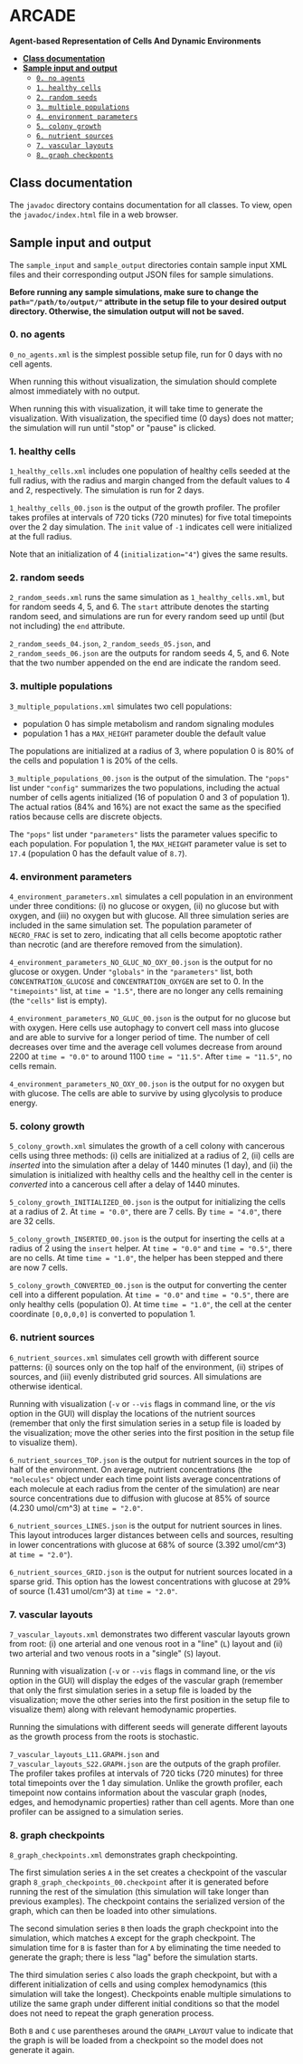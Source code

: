 # ARCADE

__Agent-based Representation of Cells And Dynamic Environments__

- **[Class documentation](#class-documentation)**
- **[Sample input and output](#sample-input-and-output)**
    + [`0. no agents`](#0-no-agents)
    + [`1. healthy cells`](#1-healthy-cells)
    + [`2. random seeds`](#2-random-seeds)
    + [`3. multiple populations`](#3-multiple-populations)
    + [`4. environment parameters`](#4-environment-parameters)
    + [`5. colony growth`](#5-colony-growth)
    + [`6. nutrient sources`](#6-nutrient-sources)
    + [`7. vascular layouts`](#7-vascular-layouts)
    + [`8. graph checkponts`](#8-graph-checkpoint)

## Class documentation

The `javadoc` directory contains documentation for all classes. To view, open the `javadoc/index.html` file in a web browser.

## Sample input and output

The `sample_input` and `sample_output` directories contain sample input XML files and their corresponding output JSON files for sample simulations.

__Before running any sample simulations, make sure to change the `path="/path/to/output/"` attribute in the setup file to your desired output directory. Otherwise, the simulation output will not be saved.__

### 0. no agents

`0_no_agents.xml` is the simplest possible setup file, run for 0 days with no cell agents.

When running this without visualization, the simulation should complete almost immediately with no output.

When running this with visualization, it will take time to generate the visualization. With visualization, the specified time (0 days) does not matter; the simulation will run until "stop" or "pause" is clicked.

### 1. healthy cells

`1_healthy_cells.xml` includes one population of healthy cells seeded at the full radius, with the radius and margin changed from the default values to 4 and 2, respectively. The simulation is run for 2 days.

`1_healthy_cells_00.json` is the output of the growth profiler. The profiler takes profiles at intervals of 720 ticks (720 minutes) for five total timepoints over the 2 day simulation. The `init` value of `-1` indicates cell were initialized at the full radius.

Note that an initialization of 4 (`initialization="4"`) gives the same results.

### 2. random seeds

`2_random_seeds.xml` runs the same simulation as `1_healthy_cells.xml`, but for random seeds 4, 5, and 6. The `start` attribute denotes the starting random seed, and simulations are run for every random seed up until (but not including) the `end` attribute.

`2_random_seeds_04.json`, `2_random_seeds_05.json`, and `2_random_seeds_06.json` are the outputs for random seeds 4, 5, and 6. Note that the two number appended on the end are indicate the random seed.

### 3. multiple populations

`3_multiple_populations.xml` simulates two cell populations:

- population 0 has simple metabolism and random signaling modules
- population 1 has a `MAX_HEIGHT` parameter double the default value

The populations are initialized at a radius of 3, where population 0 is 80% of the cells and population 1 is 20% of the cells.

`3_multiple_populations_00.json` is the output of the simulation. The `"pops"` list under `"config"` summarizes the two populations, including the actual number of cells agents initialized (16 of population 0 and 3 of population 1). The actual ratios (84% and 16%) are not exact the same as the specified ratios because cells are discrete objects.

The `"pops"` list under `"parameters"` lists the parameter values specific to each population. For population 1, the `MAX_HEIGHT` parameter value is set to `17.4` (population 0 has the default value of `8.7`).

### 4. environment parameters

`4_environment_parameters.xml` simulates a cell population in an environment under three conditions: (i) no glucose or oxygen, (ii) no glucose but with oxygen, and (iii) no oxygen but with glucose. All three simulation series are included in the same simulation set. The population parameter of `NECRO_FRAC` is set to zero, indicating that all cells become apoptotic rather than necrotic (and are therefore removed from the simulation).

`4_environment_parameters_NO_GLUC_NO_OXY_00.json` is the output for no glucose or oxygen. Under `"globals"` in the `"parameters"` list, both `CONCENTRATION_GLUCOSE` and `CONCENTRATION_OXYGEN` are set to 0. In the `"timepoints"` list, at `time = "1.5"`, there are no longer any cells remaining (the `"cells"` list is empty).

`4_environment_parameters_NO_GLUC_00.json` is the output for no glucose but with oxygen. Here cells use autophagy to convert cell mass into glucose and are able to survive for a longer period of time. The number of cell decreases over time and the average cell volumes decrease from around 2200 at `time = "0.0"` to around 1100 `time = "11.5"`. After `time = "11.5"`, no cells remain.

`4_environment_parameters_NO_OXY_00.json` is the output for no oxygen but with glucose. The cells are able to survive by using glycolysis to produce energy.

### 5. colony growth

`5_colony_growth.xml` simulates the growth of a cell colony with cancerous cells using three methods: (i) cells are initialized at a radius of 2, (ii) cells are _inserted_ into the simulation after a delay of 1440 minutes (1 day), and (ii) the simulation is initialized with healthy cells and the healthy cell in the center is _converted_ into a cancerous cell after a delay of 1440 minutes.

`5_colony_growth_INITIALIZED_00.json` is the output for initializing the cells at a radius of 2. At `time = "0.0"`, there are 7 cells. By  `time = "4.0"`, there are 32 cells.

`5_colony_growth_INSERTED_00.json` is the output for inserting the cells at a radius of 2 using the `insert` helper. At `time = "0.0"` and `time = "0.5"`, there are no cells. At time `time = "1.0"`, the helper has been stepped and there are now 7 cells.

`5_colony_growth_CONVERTED_00.json` is the output for converting the center cell into a different population. At `time = "0.0"` and `time = "0.5"`, there are only healthy cells (population 0). At time `time = "1.0"`,  the cell at the center coordinate `[0,0,0,0]` is converted to population 1.

### 6. nutrient sources

`6_nutrient_sources.xml` simulates cell growth with different source patterns: (i) sources only on the top half of the environment, (ii) stripes of sources, and (iii) evenly distributed grid sources. All simulations are otherwise identical.

Running with visualization (`-v` or `--vis` flags in command line, or the _vis_ option in the GUI) will display the locations of the nutrient sources (remember that only the first simulation series in a setup file is loaded by the visualization; move the other series into the first position in the setup file to visualize them).

`6_nutrient_sources_TOP.json` is the output for nutrient sources in the top of half of the environment. On average, nutrient concentrations (the `"molecules"` object under each time point lists average concentrations of each molecule at each radius from the center of the simulation) are near source concentrations due to diffusion with glucose at 85% of source (4.230 umol/cm^3) at `time = "2.0"`.

`6_nutrient_sources_LINES.json` is the output for nutrient sources in lines. This layout introduces larger distances between cells and sources, resulting in lower concentrations with glucose at 68% of source (3.392 umol/cm^3) at `time = "2.0"`).

`6_nutrient_sources_GRID.json` is the output for nutrient sources located in a sparse grid. This option has the lowest concentrations with glucose at 29% of source (1.431 umol/cm^3) at `time = "2.0"`.

### 7. vascular layouts

`7_vascular_layouts.xml` demonstrates two different vascular layouts grown from root: (i) one arterial and one venous root in a "line" (`L`) layout and (ii) two arterial and two venous roots in a "single" (`S`) layout.

Running with visualization (`-v` or `--vis` flags in command line, or the _vis_ option in the GUI) will display the edges of the vascular graph (remember that only the first simulation series in a setup file is loaded by the visualization; move the other series into the first position in the setup file to visualize them) along with relevant hemodynamic properties.

Running the simulations with different seeds will generate different layouts as the growth process from the roots is stochastic.

`7_vascular_layouts_L11.GRAPH.json` and `7_vascular_layouts_S22.GRAPH.json` are the outputs of the graph profiler. The profiler takes profiles at intervals of 720 ticks (720 minutes) for three total timepoints over the 1 day simulation. Unlike the growth profiler, each timepoint now contains information about the vascular graph (nodes, edges, and hemodynamic properties) rather than cell agents. More than one profiler can be assigned to a simulation series.

### 8. graph checkpoints

`8_graph_checkpoints.xml` demonstrates graph checkpointing.

The first simulation series `A` in the set creates a checkpoint of the vascular graph `8_graph_checkpoints_00.checkpoint` after it is generated before running the rest of the simulation (this simulation will take longer than previous examples). The checkpoint contains the serialized version of the graph, which can then be loaded into other simulations.

The second simulation series `B` then loads the graph checkpoint into the simulation, which matches `A` except for the graph checkpoint. The simulation time for `B` is faster than for `A` by eliminating the time needed to generate the graph; there is less "lag" before the simulation starts.

The third simulation series `C` also loads the graph checkpoint, but with a different initialization of cells and using complex hemodynamics (this simulation will take the longest). Checkpoints enable multiple simulations to utilize the same graph under different initial conditions so that the model does not need to repeat the graph generation process.

Both `B` and `C` use parentheses around the `GRAPH_LAYOUT` value to indicate that the graph is will be loaded from a checkpoint so the model does not generate it again.
